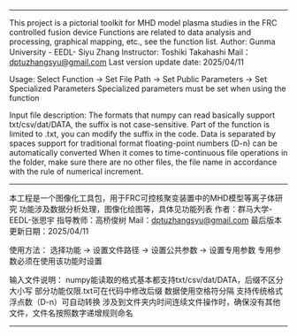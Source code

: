 *****************************************************
This project is a pictorial toolkit for MHD model plasma studies in the FRC controlled fusion device
Functions are related to data analysis and processing, graphical mapping, etc., see the function list.
Author: Gunma University - EEDL- Siyu Zhang
Instructor: Toshiki Takahashi
Mail：dptuzhangsyu@gmail.com
Last version update date: 2025/04/11

Usage:
Select Function -> Set File Path -> Set Public Parameters -> Set Specialized Parameters
Specialized parameters must be set when using the function

Input file description:
The formats that numpy can read basically support txt/csv/dat/DATA, the suffix is not case-sensitive.
Part of the function is limited to .txt, you can modify the suffix in the code.
Data is separated by spaces
support for traditional format floating-point numbers (D-n) can be automatically converted
When it comes to time-continuous file operations in the folder, make sure there are no other files, the file name in accordance with the rule of numerical increment.
*****************************************************
本工程是一个图像化工具包，用于FRC可控核聚变装置中的MHD模型等离子体研究
功能涉及数据分析处理，图像化绘图等，具体见功能列表
作者：群马大学-EEDL-张思宇 
指导教师：高桥俊树
Mail：dptuzhangsyu@gmail.com
最后版本更新日期：2025/04/11

使用方法：
选择功能 -> 设置文件路径 -> 设置公共参数 -> 设置专用参数
专用参数必须在使用该功能时设置

输入文件说明：
numpy能读取的格式基本都支持txt/csv/dat/DATA，后缀不区分大小写
部分功能仅限.txt可在代码中修改后缀
数据使用空格符分隔
支持传统格式浮点数（D-n）可自动转换
涉及到文件夹内时间连续文件操作时，确保没有其他文件，文件名按照数字递增规则命名
*****************************************************
